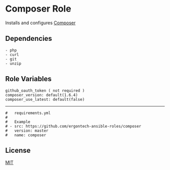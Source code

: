 Composer Role
=========

Installs and configures [Composer](https://getcomposer.org/)

Dependencies
------------

```
- php
- curl
- git
- unzip
```

Role Variables
--------------

```
github_oauth_token ( not required )
composer_version: default(1.6.4)
composer_use_latest: default(false)
```

----------------

```
#   requirements.yml
#
#   Example
# - src: https://github.com/ergontech-ansible-roles/composer
#   version: master
#   name: composer
```

License
-------

[MIT](LICENSE)